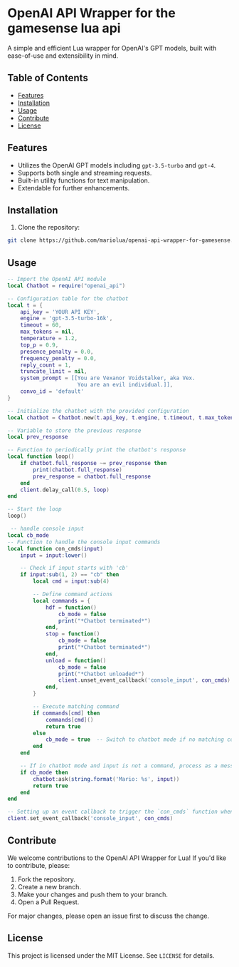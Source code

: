 # OpenAI API Wrapper for the gamesense lua api

A simple and efficient Lua wrapper for OpenAI's GPT models, built with ease-of-use and extensibility in mind.

## Table of Contents

- [Features](#features)
- [Installation](#installation)
- [Usage](#usage)
- [Contribute](#contribute)
- [License](#license)

## Features

- Utilizes the OpenAI GPT models including `gpt-3.5-turbo` and `gpt-4`.
- Supports both single and streaming requests.
- Built-in utility functions for text manipulation.
- Extendable for further enhancements.

## Installation

1. Clone the repository:

```bash
git clone https://github.com/mariolua/openai-api-wrapper-for-gamesense.git
```

## Usage

```lua
-- Import the OpenAI API module
local Chatbot = require("openai_api")

-- Configuration table for the chatbot
local t = {
    api_key = 'YOUR API KEY',
    engine = 'gpt-3.5-turbo-16k',
    timeout = 60,
    max_tokens = nil,
    temperature = 1.2,
    top_p = 0.9,
    presence_penalty = 0.0,
    frequency_penalty = 0.0,
    reply_count = 1,
    truncate_limit = nil,
    system_prompt = [[You are Vexanor Voidstalker, aka Vex.
                      You are an evil individual.]],
    convo_id = 'default'
}

-- Initialize the chatbot with the provided configuration
local chatbot = Chatbot.new(t.api_key, t.engine, t.timeout, t.max_tokens, t.temperature, t.top_p, t.presence_penalty, t.frequency_penalty, t.reply_count, t.truncate_limit, t.system_prompt, t.convo_id)

-- Variable to store the previous response
local prev_response

-- Function to periodically print the chatbot's response
local function loop()
    if chatbot.full_response ~= prev_response then
        print(chatbot.full_response)
        prev_response = chatbot.full_response
    end
    client.delay_call(0.5, loop)
end

-- Start the loop
loop()

 -- handle console input
local cb_mode
-- Function to handle the console input commands
local function con_cmds(input)
    input = input:lower()

    -- Check if input starts with 'cb'
    if input:sub(1, 2) == "cb" then
        local cmd = input:sub(4)

        -- Define command actions
        local commands = {
            hdf = function()
                cb_mode = false
                print("*Chatbot terminated*")
            end,
            stop = function()
                cb_mode = false
                print("*Chatbot terminated*")
            end,
            unload = function()
                cb_mode = false
                print("*Chatbot unloaded*")
                client.unset_event_callback('console_input', con_cmds)
            end,
        }

        -- Execute matching command
        if commands[cmd] then
            commands[cmd]()
            return true
        else
            cb_mode = true  -- Switch to chatbot mode if no matching command
        end
    end

    -- If in chatbot mode and input is not a command, process as a message
    if cb_mode then
        chatbot:ask(string.format('Mario: %s', input))
        return true
    end
end

-- Setting up an event callback to trigger the `con_cmds` function whenever a console_input event is detected
client.set_event_callback('console_input', con_cmds)

```

## Contribute

We welcome contributions to the OpenAI API Wrapper for Lua! If you'd like to contribute, please:

1. Fork the repository.
2. Create a new branch.
3. Make your changes and push them to your branch.
4. Open a Pull Request.

For major changes, please open an issue first to discuss the change.

## License

This project is licensed under the MIT License. See `LICENSE` for details.
